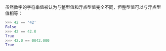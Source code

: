 虽然数字的字符串值被认为与整型值和浮点型值完全不同，但整型值可以与浮点型值相等：

```python
>>> 42 == '42'
False
>>> 42 == 42.0
True
>>> 42.0 == 0042.000
True
```

